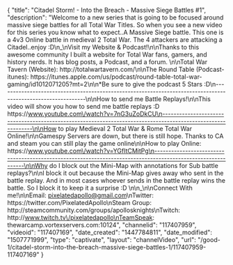 {
    "title": "Citadel Storm! - Into the Breach - Massive Siege Battles #1",
    "description": "Welcome to a new series that is going to be focused around massive siege battles for all Total War Titles.  So when you see a new video for this series you know what to expect..A Massive Siege battle.  This one is a 4v3 Online battle in medieval 2 Total War.  The 4 attackers are attacking a Citadel..enjoy :D\n_\nVisit my Website & Podcast!\n\nThanks to this awesome community I built a website for Total War fans, gamers, and history nerds.  It has blog posts, a Podcast, and a forum.  \n\nTotal War Tavern (Website): http:\/\/totalwartavern.com\/\n\nThe Round Table (Podcast-itunes): https:\/\/itunes.apple.com\/us\/podcast\/round-table-total-war-gaming\/id1012071205?mt=2\n\n*Be sure to give the podcast 5 Stars :D\n-------------------------------------------------------------------------------------------------------------\n\nHow to send me Battle Replays!\n\nThis video will show you how to send me battle replays :D https:\/\/www.youtube.com\/watch?v=7nG3uZoDkCU\n-------------------------------------------------------------------------------------------------------------\n\nHow to play Medieval 2 Total War & Rome Total War Online!\n\nGamespy Servers are down, but there is still hope.  Thanks to CA and steam you can still play the game online\n\nHow to play Online: https:\/\/www.youtube.com\/watch?v=YGfItCMitPg\n-------------------------------------------------------------------------------------------------------------\n\nWhy do I block out the Mini-Map with annotations for Sub battle replays?\n\nI block it out because the Mini-Map gives away who sent in the battle replay.  And in most cases whoever sends in the battle replay wins the battle.  So I block it to keep it a surprise :D  \n\n_\n\nConnect With me!\n\nEmail: pixelatedapollo@gmail.com\nTwitter: https:\/\/twitter.com\/PixelatedApollo\nSteam Group:  http:\/\/steamcommunity.com\/groups\/apollosknights\nTwitch: http:\/\/www.twitch.tv\/pixelatedapollo\nTeamSpeak: thewarcamp.vortexservers.com:10124",
    "channelid": "117407959",
    "videoid": "117407169",
    "date_created": "1447784811",
    "date_modified": "1507771999",
    "type": "captivate",
    "layout": "channelVideo",
    "url": "\/good-1\/citadel-storm-into-the-breach-massive-siege-battles-1\/117407959-117407169"
}